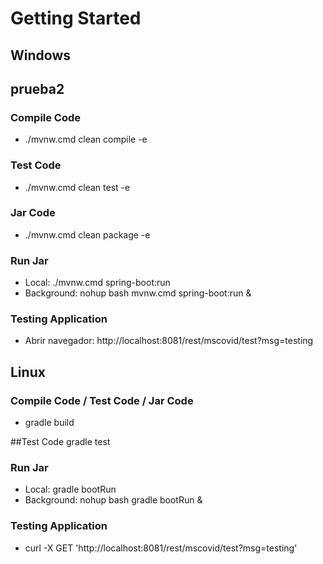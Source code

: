 # Getting Started

## Windows
## prueba2

### Compile Code
* ./mvnw.cmd clean compile -e

### Test Code
* ./mvnw.cmd clean test -e

### Jar Code
* ./mvnw.cmd clean package -e

### Run Jar
* Local:      ./mvnw.cmd spring-boot:run 
* Background: nohup bash mvnw.cmd spring-boot:run &

### Testing Application
* Abrir navegador: http://localhost:8081/rest/mscovid/test?msg=testing


## Linux

### Compile Code / Test Code / Jar Code
*  gradle build


##Test Code
gradle test

### Run Jar
* Local:   gradle bootRun
* Background: nohup bash gradle bootRun &

### Testing Application
* curl -X GET 'http://localhost:8081/rest/mscovid/test?msg=testing'
